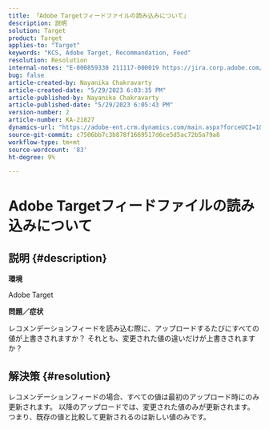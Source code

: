 ```yaml
---
title: 「Adobe Targetフィードファイルの読み込みについて」
description: 説明
solution: Target
product: Target
applies-to: "Target"
keywords: "KCS, Adobe Target, Recommandation, Feed"
resolution: Resolution
internal-notes: "E-000859330 211117-000019 https://jira.corp.adobe.com/browse/RECS-5411"
bug: false
article-created-by: Nayanika Chakravarty
article-created-date: "5/29/2023 6:03:35 PM"
article-published-by: Nayanika Chakravarty
article-published-date: "5/29/2023 6:05:43 PM"
version-number: 2
article-number: KA-21827
dynamics-url: "https://adobe-ent.crm.dynamics.com/main.aspx?forceUCI=1&pagetype=entityrecord&etn=knowledgearticle&id=2b332d1f-4bfe-ed11-8f6e-6045bd006793"
source-git-commit: c7506bb7c3b878f1669517d6ce5d5ac72b5a79a8
workflow-type: tm+mt
source-wordcount: '83'
ht-degree: 9%

---
```


# Adobe Targetフィードファイルの読み込みについて

## 説明 {#description}


<b>環境</b>

Adobe Target

<b>問題／症状</b>

レコメンデーションフィードを読み込む際に、アップロードするたびにすべての値が上書きされますか？ それとも、変更された値の違いだけが上書きされますか？


## 解決策 {#resolution}


レコメンデーションフィードの場合、すべての値は最初のアップロード時にのみ更新されます。 以降のアップロードでは、変更された値のみが更新されます。 つまり、既存の値と比較して更新されるのは新しい値のみです。
